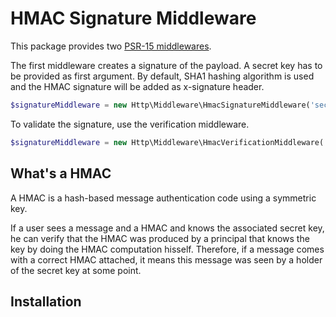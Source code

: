 # HMAC Signature Middleware

This package provides two [PSR-15 middlewares](https://www.php-fig.org/psr/psr-15/).

The first middleware creates a signature of the payload. A secret key has to be 
provided as first argument.
By default, SHA1 hashing algorithm is used and the HMAC signature will be added 
as x-signature header.

```php
$signatureMiddleware = new Http\Middleware\HmacSignatureMiddleware('secret key'):
```

To validate the signature, use the verification middleware.

```php
$signatureMiddleware = new Http\Middleware\HmacVerificationMiddleware('secret key'):
```


## What's a HMAC

A HMAC is a hash-based message authentication code using a symmetric key.

If a user sees a message and a HMAC and knows the associated secret key, he can 
verify that the HMAC was produced by a principal that knows the key by doing the 
HMAC computation hisself. Therefore, if a message comes with a correct HMAC 
attached, it means this message was seen by a holder of the secret key at some 
point.

## Installation